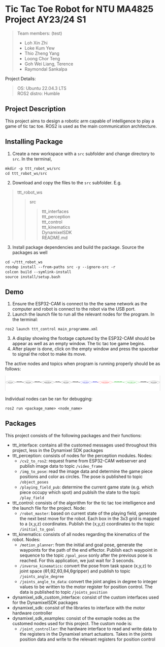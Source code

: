 # Tic Tac Toe Robot for NTU MA4825 Project AY23/24 S1
> Team members:  (test)
> - Loh Xin Zhi
> - Loke Kum Yew
> - Thio Zheng Yang  
> - Loong Chor Teng
> - Goh Wei Liang, Terence
> - Raymondal Sankalpa

Project Details:
> OS: Ubuntu 22.04.3 LTS  
> ROS2 distro: Humble

## Project Description
This project aims to design a robotic arm capable of intelligence to play a game of tic tac toe. ROS2 is used as the main communication architecture.

## Installing Package
1. Create a new workspace with a `src` subfolder and change directory to `src`. In the terminal,  
```
mkdir -p ttt_robot_ws/src
cd ttt_robot_ws/src
```
2. Download and copy the files to the `src` subfolder. E.g.

> ttt_robot_ws
>> src  
>>> ttt_interfaces  
>>> ttt_perception  
>>> ttt_control  
>>> ttt_kinematics  
>>> DynamixelSDK  
>>> README.md  

3. Install package dependencies and build the package. Source the packages as well
```
cd ~/ttt_robot_ws
rosdep install --from-paths src -y --ignore-src -r
colcon build --symlink-install
source install/setup.bash
```

## Demo
1. Ensure the ESP32-CAM is connect to the the same network as the computer and robot is connect to the robot via the USB port.  
2. Launch the launch file to run all the relevant nodes for the program. In the terminal:
```
ros2 launch ttt_control main_programme.xml
```
3. A display showing the footage captured by the ESP32-CAM should be appear as well as an empty window. The tic tac toe game begins.  
4. After player is done, click on the empty window and press the spacebar to signal the robot to make its move.

The active nodes and topics when program is running properly should be as follows:

![image](./resources/image_2023-11-08_16-32-50.png)

Individual nodes can be ran for debugging:
```
ros2 run <package_name> <node_name>
```

## Packages
This project consists of the following packages and their functions:
- ttt_interface: contains all the customed messages used throughout this project, less in the Dynamixel SDK packages 
- ttt_perception: consists of nodes for the perception modules. Nodes:
    - `/cv2_to_ros2`: request frame from ESP32-CAM webserver and publish image data to topic `/video_frame`
    - `/img_to_pose`: read the image data and determine the game piece positions and color as circles. The pose is published to topic `/object_poses`
    - `/playing_field_pub`: determine the current game state (e.g. which piece occupy which spot) and publsih the state to the topic `/play_field`
- ttt_control: consists of the algorithm for the tic tac toe intelligence and the launch file for the project. Node:
    - `/robot_master`: based on current state of the playing field, generate the next best move for the robot. Each box in the 3x3 grid is mapped to a (x,y,z) coordinates. Publish the (x,y,z) coordinates to the topic `/initial_to_goal`
- ttt_kinematics: consists of all nodes regarding the kinematics of the robot. Nodes:
    - `/motion_planner`: from the initial and goal pose, generate the waypoints for the path of the end effector. Publish each waypoint in sequence to the topic `/goal_pose` sonly after the previous pose is reached. For this application, we just wait for 3 seconds.
    - `/inverse_kinematics`: convert the pose from task space  (x,y,z) to joint space (θ1,θ2,θ3,θ4,θgripper) and publish to topic `/joints_angle_degree`
    - `/joints_angle_to_data`: convert the joint angles in degree to integer values to be written to the motor register for position control. The data is published to topic `/joints_position`
- dynamixel_sdk_custom_interface: consist of the custom interfaces used for the DynamixelSDK packages
- dynamixel_sdk: consist of the libraries to interface with the motor hardware controller
- dynamixel_sdk_examples: consist of the exmaple nodes as the customed nodes used for this project. The custom node is:
    - `/joint_controller`: the hardware interface to read and write data to the registers in the Dynamixel smart actuators. Takes in the joints position data and write to the relevant registers for position control


